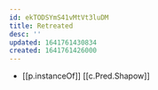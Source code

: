```yaml
---
id: ekTODSYmS41vMtVt3luDM
title: Retreated
desc: ''
updated: 1641761430834
created: 1641761426000
---
```



- [[p.instanceOf]] [[c.Pred.Shapow]]

